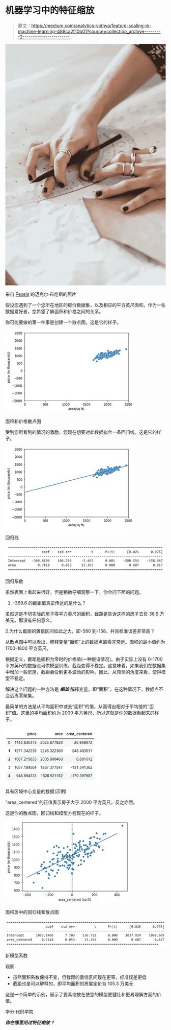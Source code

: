 # 机器学习中的特征缩放

> 原文：<https://medium.com/analytics-vidhya/feature-scaling-in-machine-learning-488ca2f10b01?source=collection_archive---------2----------------------->

![](img/2505947313e7ab2fd01745ca3b519192.png)

来自 [Pexels](https://www.pexels.com/photo/crop-dressmaker-with-sewing-pattern-and-ruler-on-paper-7147576/?utm_content=attributionCopyText&utm_medium=referral&utm_source=pexels) 的迈克尔·布伦斯的照片

假设您遇到了一个您所在地区的房价数据集，以及相应的平方英尺面积。作为一名数据爱好者，您希望了解面积和价格之间的关系。

你可能要做的第一件事是创建一个散点图。这是它的样子。

![](img/215775a1fcf289bd951a569f59041cf8.png)

面积和价格散点图

受到您所看到的情况的激励，您现在想要对此数据拟合一条回归线。这是它的样子。

![](img/25cb2b3ec6d1e306fbd3664d870f6bd2.png)

回归线

![](img/6568830d9c6abf93f7c1fe40d0c69db8.png)

回归系数

虽然表面上看起来很好，但是稍微仔细观察一下，你会问下面的问题。

1.  -369.6 的截距值真正传达的是什么？

虽然这是不切实际的房子零平方英尺的面积，截距是告诉这样的房子去负 36.9 万美元。那没有任何意义。

2.为什么截距的置信区间如此之大，即-580 到-158，并且标准误差非常高？

从散点图中可以看出，解释变量“面积”上的数据点离零非常远。面积的最小值约为 1700-1800 平方英尺。

根据定义，截距是面积为零时的价格值(一种假设情况)。由于实际上没有 0-1700 平方英尺的数据点可供模型训练，截距变得不稳定。这意味着，如果我们在数据集中增加一些房屋，截距会受到更多波动的影响。因此，从预测的角度来看，使得模型不稳定。

解决这个问题的一种方法是 ***缩放*** 解释变量，即“面积”，在这种情况下，数据点不会远离零聚集。

最简单的方法是从平均面积中减去“面积”的值，从而得出相对于平均值的“面积”值。这里的平均面积约为 2000 平方英尺，所以这就是你的数据看起来的样子。

![](img/9206ebb85e56186c3eb4335f1ba40eeb.png)

具有区域中心变量的数据(示例)

“area_centered”的正值表示房子大于 2000 平方英尺，反之亦然。

这是你的散点图，回归线和模型方程现在的样子。

![](img/17d8d1418b3d66d93484e94e1f91853f.png)

面积居中的回归线和散点图

![](img/f59ba92cc85d05e887f92eb1785880e8.png)

新模型系数

观察

*   虽然面积系数保持不变，但截距的置信区间现在更窄，标准误差更低
*   截距也是可以解释的，即平均面积的房屋定价为 105.3 万美元

这是一个简单的示例，展示了要素缩放在使您的模型更健壮和更易理解方面的价值。

学分:代码学院

***你在哪里用过特征缩放？***